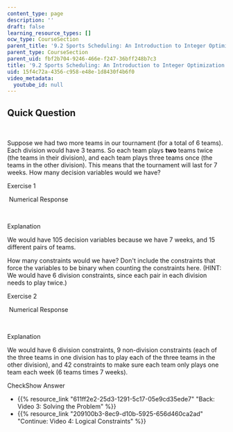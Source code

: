 ```yaml
---
content_type: page
description: ''
draft: false
learning_resource_types: []
ocw_type: CourseSection
parent_title: '9.2 Sports Scheduling: An Introduction to Integer Optimization '
parent_type: CourseSection
parent_uid: fbf2b704-9246-466e-f247-36bff248b7c3
title: '9.2 Sports Scheduling: An Introduction to Integer Optimization'
uid: 15f4c72a-4356-c958-e48e-1d8430f4b6f0
video_metadata:
  youtube_id: null
---
```

## Quick Question

 

Suppose we had two more teams in our tournament (for a total of 6 teams). Each division would have 3 teams. So each team plays **two** teams twice (the teams in their division), and each team plays three teams once (the teams in the other division). This means that the tournament will last for 7 weeks. How many decision variables would we have?

Exercise 1

&nbsp;Numerical Response&nbsp;

 

Explanation

We would have 105 decision variables because we have 7 weeks, and 15 different pairs of teams.

How many constraints would we have? Don't include the constraints that force the variables to be binary when counting the constraints here. (HINT: We would have 6 division constraints, since each pair in each division needs to play twice.)

Exercise 2

&nbsp;Numerical Response&nbsp;

 

Explanation

We would have 6 division constraints, 9 non-division constraints (each of the three teams in one division has to play each of the three teams in the other division), and 42 constraints to make sure each team only plays one team each week (6 teams times 7 weeks).

CheckShow Answer

- {{% resource_link "611ff2e2-25d3-1291-5c17-05e9cd35ede7" "Back: Video 3: Solving the Problem" %}}
- {{% resource_link "209100b3-8ec9-d10b-5925-656d460ca2ad" "Continue: Video 4: Logical Constraints" %}}